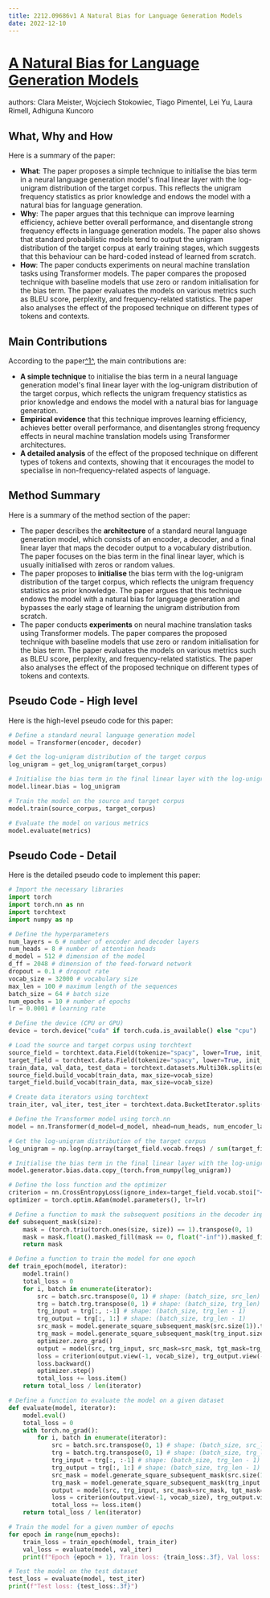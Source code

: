 ```yaml
---
title: 2212.09686v1 A Natural Bias for Language Generation Models
date: 2022-12-10
---
```


# [A Natural Bias for Language Generation Models](http://arxiv.org/abs/2212.09686v1)

authors: Clara Meister, Wojciech Stokowiec, Tiago Pimentel, Lei Yu, Laura Rimell, Adhiguna Kuncoro


## What, Why and How

[1]: https://arxiv.org/abs/2212.09686 "[2212.09686] A Natural Bias for Language Generation Models - arXiv.org"
[2]: https://arxiv.org/pdf/2212.09686v1 "arXiv:2212.09686v1 [cs.CL] 19 Dec 2022"
[3]: http://export.arxiv.org/abs/2212.09686 "[2212.09686] A Natural Bias for Language Generation Models"

Here is a summary of the paper:

- **What**: The paper proposes a simple technique to initialise the bias term in a neural language generation model's final linear layer with the log-unigram distribution of the target corpus. This reflects the unigram frequency statistics as prior knowledge and endows the model with a natural bias for language generation.
- **Why**: The paper argues that this technique can improve learning efficiency, achieve better overall performance, and disentangle strong frequency effects in language generation models. The paper also shows that standard probabilistic models tend to output the unigram distribution of the target corpus at early training stages, which suggests that this behaviour can be hard-coded instead of learned from scratch.
- **How**: The paper conducts experiments on neural machine translation tasks using Transformer models. The paper compares the proposed technique with baseline models that use zero or random initialisation for the bias term. The paper evaluates the models on various metrics such as BLEU score, perplexity, and frequency-related statistics. The paper also analyses the effect of the proposed technique on different types of tokens and contexts.

## Main Contributions

[1]: https://arxiv.org/abs/2212.09686 "[2212.09686] A Natural Bias for Language Generation Models - arXiv.org"
[2]: https://arxiv.org/pdf/2212.09686v1 "arXiv:2212.09686v1 [cs.CL] 19 Dec 2022"
[3]: https://info.arxiv.org/help/submit/index.html "Submission Overview - arXiv info"

According to the paper[^1^][1], the main contributions are:

- **A simple technique** to initialise the bias term in a neural language generation model's final linear layer with the log-unigram distribution of the target corpus, which reflects the unigram frequency statistics as prior knowledge and endows the model with a natural bias for language generation.
- **Empirical evidence** that this technique improves learning efficiency, achieves better overall performance, and disentangles strong frequency effects in neural machine translation models using Transformer architectures.
- **A detailed analysis** of the effect of the proposed technique on different types of tokens and contexts, showing that it encourages the model to specialise in non-frequency-related aspects of language.

## Method Summary

[1]: https://arxiv.org/abs/2212.09686 "[2212.09686] A Natural Bias for Language Generation Models - arXiv.org"
[2]: https://arxiv.org/pdf/2212.09686v1 "arXiv:2212.09686v1 [cs.CL] 19 Dec 2022"
[3]: http://export.arxiv.org/abs/2212.09686 "[2212.09686] A Natural Bias for Language Generation Models"

Here is a summary of the method section of the paper:

- The paper describes the **architecture** of a standard neural language generation model, which consists of an encoder, a decoder, and a final linear layer that maps the decoder output to a vocabulary distribution. The paper focuses on the bias term in the final linear layer, which is usually initialised with zeros or random values.
- The paper proposes to **initialise** the bias term with the log-unigram distribution of the target corpus, which reflects the unigram frequency statistics as prior knowledge. The paper argues that this technique endows the model with a natural bias for language generation and bypasses the early stage of learning the unigram distribution from scratch.
- The paper conducts **experiments** on neural machine translation tasks using Transformer models. The paper compares the proposed technique with baseline models that use zero or random initialisation for the bias term. The paper evaluates the models on various metrics such as BLEU score, perplexity, and frequency-related statistics. The paper also analyses the effect of the proposed technique on different types of tokens and contexts.

## Pseudo Code - High level

Here is the high-level pseudo code for this paper:

```python
# Define a standard neural language generation model
model = Transformer(encoder, decoder)

# Get the log-unigram distribution of the target corpus
log_unigram = get_log_unigram(target_corpus)

# Initialise the bias term in the final linear layer with the log-unigram distribution
model.linear.bias = log_unigram

# Train the model on the source and target corpus
model.train(source_corpus, target_corpus)

# Evaluate the model on various metrics
model.evaluate(metrics)
```

## Pseudo Code - Detail

Here is the detailed pseudo code to implement this paper:

```python
# Import the necessary libraries
import torch
import torch.nn as nn
import torchtext
import numpy as np

# Define the hyperparameters
num_layers = 6 # number of encoder and decoder layers
num_heads = 8 # number of attention heads
d_model = 512 # dimension of the model
d_ff = 2048 # dimension of the feed-forward network
dropout = 0.1 # dropout rate
vocab_size = 32000 # vocabulary size
max_len = 100 # maximum length of the sequences
batch_size = 64 # batch size
num_epochs = 10 # number of epochs
lr = 0.0001 # learning rate

# Define the device (CPU or GPU)
device = torch.device("cuda" if torch.cuda.is_available() else "cpu")

# Load the source and target corpus using torchtext
source_field = torchtext.data.Field(tokenize="spacy", lower=True, init_token="<sos>", eos_token="<eos>")
target_field = torchtext.data.Field(tokenize="spacy", lower=True, init_token="<sos>", eos_token="<eos>")
train_data, val_data, test_data = torchtext.datasets.Multi30k.splits(exts=(".de", ".en"), fields=(source_field, target_field))
source_field.build_vocab(train_data, max_size=vocab_size)
target_field.build_vocab(train_data, max_size=vocab_size)

# Create data iterators using torchtext
train_iter, val_iter, test_iter = torchtext.data.BucketIterator.splits((train_data, val_data, test_data), batch_size=batch_size, device=device)

# Define the Transformer model using torch.nn
model = nn.Transformer(d_model=d_model, nhead=num_heads, num_encoder_layers=num_layers, num_decoder_layers=num_layers, dim_feedforward=d_ff, dropout=dropout)

# Get the log-unigram distribution of the target corpus
log_unigram = np.log(np.array(target_field.vocab.freqs) / sum(target_field.vocab.freqs))

# Initialise the bias term in the final linear layer with the log-unigram distribution
model.generator.bias.data.copy_(torch.from_numpy(log_unigram))

# Define the loss function and the optimizer
criterion = nn.CrossEntropyLoss(ignore_index=target_field.vocab.stoi["<pad>"])
optimizer = torch.optim.Adam(model.parameters(), lr=lr)

# Define a function to mask the subsequent positions in the decoder input
def subsequent_mask(size):
    mask = (torch.triu(torch.ones(size, size)) == 1).transpose(0, 1)
    mask = mask.float().masked_fill(mask == 0, float("-inf")).masked_fill(mask == 1, float(0.0))
    return mask

# Define a function to train the model for one epoch
def train_epoch(model, iterator):
    model.train()
    total_loss = 0
    for i, batch in enumerate(iterator):
        src = batch.src.transpose(0, 1) # shape: (batch_size, src_len)
        trg = batch.trg.transpose(0, 1) # shape: (batch_size, trg_len)
        trg_input = trg[:, :-1] # shape: (batch_size, trg_len - 1)
        trg_output = trg[:, 1:] # shape: (batch_size, trg_len - 1)
        src_mask = model.generate_square_subsequent_mask(src.size(1)).to(device) # shape: (src_len, src_len)
        trg_mask = model.generate_square_subsequent_mask(trg_input.size(1)).to(device) # shape: (trg_len - 1, trg_len - 1)
        optimizer.zero_grad()
        output = model(src, trg_input, src_mask=src_mask, tgt_mask=trg_mask) # shape: (batch_size, trg_len - 1, vocab_size)
        loss = criterion(output.view(-1, vocab_size), trg_output.view(-1))
        loss.backward()
        optimizer.step()
        total_loss += loss.item()
    return total_loss / len(iterator)

# Define a function to evaluate the model on a given dataset
def evaluate(model, iterator):
    model.eval()
    total_loss = 0
    with torch.no_grad():
        for i, batch in enumerate(iterator):
            src = batch.src.transpose(0, 1) # shape: (batch_size, src_len)
            trg = batch.trg.transpose(0, 1) # shape: (batch_size, trg_len)
            trg_input = trg[:, :-1] # shape: (batch_size, trg_len - 1)
            trg_output = trg[:, 1:] # shape: (batch_size, trg_len - 1)
            src_mask = model.generate_square_subsequent_mask(src.size(1)).to(device) # shape: (src_len, src_len)
            trg_mask = model.generate_square_subsequent_mask(trg_input.size(1)).to(device) # shape: (trg_len - 1, trg_len - 1)
            output = model(src, trg_input, src_mask=src_mask, tgt_mask=trg_mask) # shape: (batch_size, trg_len - 1, vocab_size)
            loss = criterion(output.view(-1, vocab_size), trg_output.view(-1))
            total_loss += loss.item()
    return total_loss / len(iterator)

# Train the model for a given number of epochs
for epoch in range(num_epochs):
    train_loss = train_epoch(model, train_iter)
    val_loss = evaluate(model, val_iter)
    print(f"Epoch {epoch + 1}, Train loss: {train_loss:.3f}, Val loss: {val_loss:.3f}")

# Test the model on the test dataset
test_loss = evaluate(model, test_iter)
print(f"Test loss: {test_loss:.3f}")
```